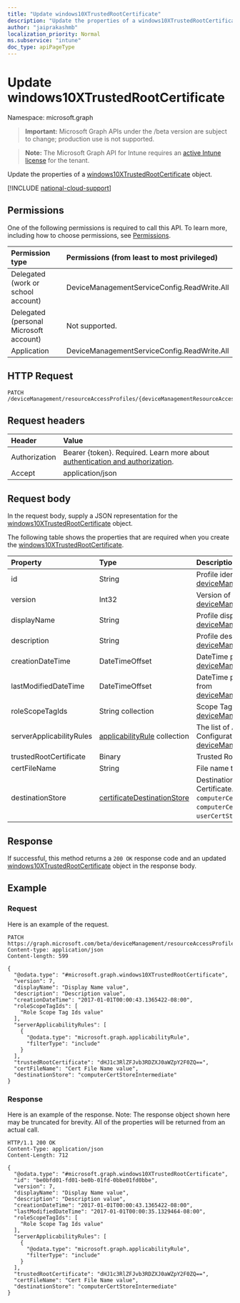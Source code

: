 ```yaml
---
title: "Update windows10XTrustedRootCertificate"
description: "Update the properties of a windows10XTrustedRootCertificate object."
author: "jaiprakashmb"
localization_priority: Normal
ms.subservice: "intune"
doc_type: apiPageType
---
```


# Update windows10XTrustedRootCertificate

Namespace: microsoft.graph

> **Important:** Microsoft Graph APIs under the /beta version are subject to change; production use is not supported.

> **Note:** The Microsoft Graph API for Intune requires an [active Intune license](https://go.microsoft.com/fwlink/?linkid=839381) for the tenant.

Update the properties of a [windows10XTrustedRootCertificate](../resources/intune-rapolicy-windows10xtrustedrootcertificate.md) object.

[!INCLUDE [national-cloud-support](../../includes/all-clouds.md)]

## Permissions
One of the following permissions is required to call this API. To learn more, including how to choose permissions, see [Permissions](/graph/permissions-reference).

|Permission type|Permissions (from least to most privileged)|
|:---|:---|
|Delegated (work or school account)|DeviceManagementServiceConfig.ReadWrite.All|
|Delegated (personal Microsoft account)|Not supported.|
|Application|DeviceManagementServiceConfig.ReadWrite.All|

## HTTP Request
<!-- {
  "blockType": "ignored"
}
-->
``` http
PATCH /deviceManagement/resourceAccessProfiles/{deviceManagementResourceAccessProfileBaseId}
```

## Request headers
|Header|Value|
|:---|:---|
|Authorization|Bearer {token}. Required. Learn more about [authentication and authorization](/graph/auth/auth-concepts).|
|Accept|application/json|

## Request body
In the request body, supply a JSON representation for the [windows10XTrustedRootCertificate](../resources/intune-rapolicy-windows10xtrustedrootcertificate.md) object.

The following table shows the properties that are required when you create the [windows10XTrustedRootCertificate](../resources/intune-rapolicy-windows10xtrustedrootcertificate.md).

|Property|Type|Description|
|:---|:---|:---|
|id|String|Profile identifier Inherited from [deviceManagementResourceAccessProfileBase](../resources/intune-rapolicy-devicemanagementresourceaccessprofilebase.md)|
|version|Int32|Version of the profile Inherited from [deviceManagementResourceAccessProfileBase](../resources/intune-rapolicy-devicemanagementresourceaccessprofilebase.md)|
|displayName|String|Profile display name Inherited from [deviceManagementResourceAccessProfileBase](../resources/intune-rapolicy-devicemanagementresourceaccessprofilebase.md)|
|description|String|Profile description Inherited from [deviceManagementResourceAccessProfileBase](../resources/intune-rapolicy-devicemanagementresourceaccessprofilebase.md)|
|creationDateTime|DateTimeOffset|DateTime profile was created Inherited from [deviceManagementResourceAccessProfileBase](../resources/intune-rapolicy-devicemanagementresourceaccessprofilebase.md)|
|lastModifiedDateTime|DateTimeOffset|DateTime profile was last modified Inherited from [deviceManagementResourceAccessProfileBase](../resources/intune-rapolicy-devicemanagementresourceaccessprofilebase.md)|
|roleScopeTagIds|String collection|Scope Tags Inherited from [deviceManagementResourceAccessProfileBase](../resources/intune-rapolicy-devicemanagementresourceaccessprofilebase.md)|
|serverApplicabilityRules|[applicabilityRule](../resources/intune-rapolicy-applicabilityrule.md) collection|The list of Applicability Rules for a Device Configuration Profile Inherited from [deviceManagementResourceAccessProfileBase](../resources/intune-rapolicy-devicemanagementresourceaccessprofilebase.md)|
|trustedRootCertificate|Binary|Trusted Root Certificate|
|certFileName|String|File name to display in UI.|
|destinationStore|[certificateDestinationStore](../resources/intune-shared-certificatedestinationstore.md)|Destination store location for the Trusted Root Certificate. Possible values are: `computerCertStoreRoot`, `computerCertStoreIntermediate`, `userCertStoreIntermediate`.|



## Response
If successful, this method returns a `200 OK` response code and an updated [windows10XTrustedRootCertificate](../resources/intune-rapolicy-windows10xtrustedrootcertificate.md) object in the response body.

## Example

### Request
Here is an example of the request.
``` http
PATCH https://graph.microsoft.com/beta/deviceManagement/resourceAccessProfiles/{deviceManagementResourceAccessProfileBaseId}
Content-type: application/json
Content-length: 599

{
  "@odata.type": "#microsoft.graph.windows10XTrustedRootCertificate",
  "version": 7,
  "displayName": "Display Name value",
  "description": "Description value",
  "creationDateTime": "2017-01-01T00:00:43.1365422-08:00",
  "roleScopeTagIds": [
    "Role Scope Tag Ids value"
  ],
  "serverApplicabilityRules": [
    {
      "@odata.type": "microsoft.graph.applicabilityRule",
      "filterType": "include"
    }
  ],
  "trustedRootCertificate": "dHJ1c3RlZFJvb3RDZXJ0aWZpY2F0ZQ==",
  "certFileName": "Cert File Name value",
  "destinationStore": "computerCertStoreIntermediate"
}
```

### Response
Here is an example of the response. Note: The response object shown here may be truncated for brevity. All of the properties will be returned from an actual call.
``` http
HTTP/1.1 200 OK
Content-Type: application/json
Content-Length: 712

{
  "@odata.type": "#microsoft.graph.windows10XTrustedRootCertificate",
  "id": "be0bfd01-fd01-be0b-01fd-0bbe01fd0bbe",
  "version": 7,
  "displayName": "Display Name value",
  "description": "Description value",
  "creationDateTime": "2017-01-01T00:00:43.1365422-08:00",
  "lastModifiedDateTime": "2017-01-01T00:00:35.1329464-08:00",
  "roleScopeTagIds": [
    "Role Scope Tag Ids value"
  ],
  "serverApplicabilityRules": [
    {
      "@odata.type": "microsoft.graph.applicabilityRule",
      "filterType": "include"
    }
  ],
  "trustedRootCertificate": "dHJ1c3RlZFJvb3RDZXJ0aWZpY2F0ZQ==",
  "certFileName": "Cert File Name value",
  "destinationStore": "computerCertStoreIntermediate"
}
```
